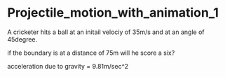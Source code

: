 # Projectile_motion_with_animation_1
A cricketer hits a ball at an initail velociy of 35m/s and at an angle of 45degree.

if the boundary is at a distance of 75m will he score a six?

acceleration due to gravity = 9.81m/sec^2

